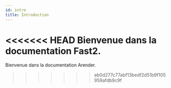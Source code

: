 ```yaml
---
id: intro
title: Introduction
---
```


<<<<<<< HEAD
Bienvenue dans la documentation Fast2.
=======
Bienvenue dans la documentation Arender.
>>>>>>> ab0d277c77abf13bedf2d51b9f105959afdb9c9f
